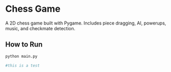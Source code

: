 # Chess Game

A 2D chess game built with Pygame. Includes piece dragging, AI, powerups, music, and checkmate detection.

## How to Run
```bash
python main.py

#this is a test